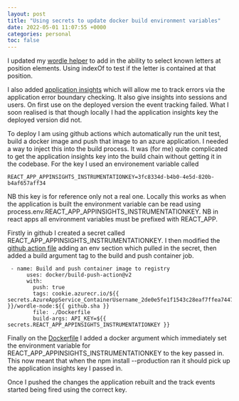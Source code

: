 ```yaml
---
layout: post
title: "Using secrets to update docker build environment variables"
date: 2022-05-01 11:07:55 +0000
categories: personal
toc: false
---
```

I updated my [wordle helper](https://wh.johncooke.info) to add in the ability to select known letters at position elements. Using indexOf to test if the letter is contained at that position.

I also added [application insights](https://docs.microsoft.com/en-us/azure/azure-monitor/app/app-insights-overview) which will allow me to track errors via the application error boundary checking. It also give insights into sessions and users. On first use on the deployed version the event tracking failed. What I soon realised is that though locally I had the application insights key the deployed version did not.

To deploy I am using github actions which automatically run the unit test, build a docker image and push that image to an azure application. I needed a way to inject this into the build process. It was (for me) quite complicated to get the application insights key into the build chain without getting it in the codebase. For the key I used an environement variable called 
``` 
REACT_APP_APPINSIGHTS_INSTRUMENTATIONKEY=3fc8334d-b4b0-4e5d-820b-b4af657aff34
```
NB this key is for reference only not a real one. Locally this works as when the application is built the environment variable can be read using process.env.REACT_APP_APPINSIGHTS_INSTRUMENTATIONKEY. NB in react apps all environment variables must be prefixed with REACT_APP.

Firstly in github I created a secret called REACT_APP_APPINSIGHTS_INSTRUMENTATIONKEY. I then modified the [github action file](https://github.com/Cookiesworld/wordle-solver/blob/master/.github/workflows/master_wh.yml) adding an env section which pulled in the secret, then added a build argument tag to the build and push container job.

```
 - name: Build and push container image to registry
      uses: docker/build-push-action@v2
      with:
        push: true
        tags: cookie.azurecr.io/${{ secrets.AzureAppService_ContainerUsername_2de0e5fe1f1543c28eaf7ffea7447ea7 }}/wordle-node:${{ github.sha }}
        file: ./Dockerfile
        build-args: API_KEY=${{ secrets.REACT_APP_APPINSIGHTS_INSTRUMENTATIONKEY }}
```

Finally on the [Dockerfile](https://github.com/Cookiesworld/wordle-solver/blob/Cookiesworld-patch-1/Dockerfile) I added a docker argument which immediately set the environment variable for REACT_APP_APPINSIGHTS_INSTRUMENTATIONKEY to the key passed in. This now meant that when the npm install --production ran it should pick up the application insights key I passed in.

Once I pushed the changes the application rebuilt and the track events started being fired using the correct key.
